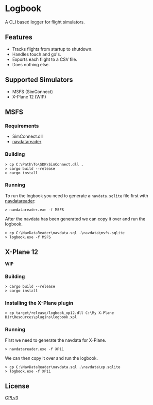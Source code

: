 # Logbook

A CLI based logger for flight simulators.

## Features

- Tracks flights from startup to shutdown.
- Handles touch and go's.
- Exports each flight to a CSV file.
- Does nothing else.

## Supported Simulators

- MSFS (SimConnect)
- X-Plane 12 (WIP)

## MSFS

### Requirements

- SimConnect.dll
- [navdatareader][1]

### Building

```
> cp C:\Path\To\SDK\SimConnect.dll .
> cargo build --release
> cargo install
```

### Running

To run the logbook you need to generate a `navdata.sqlite` file first with [navdatareader][1]:

```
> navdatareader.exe -f MSFS
```

After the navdata has been generated we can copy it over and run the logbook.

```
> cp C:\NavDataReader\navdata.sql .\navdata\msfs.sqlite
> logbook.exe -f MSFS
```

## X-Plane 12

**WIP**

### Building

```
> cargo build --release
> cargo install
```

### Installing the X-Plane plugin

```
> cp target/release/logbook_xp12.dll C:\My X-Plane Dir\Resources\plugins\logbook.xpl
```

### Running

First we need to generate the navdata for X-Plane.

```
> navdatareader.exe -f XP11
```

We can then copy it over and run the logbook.

```
> cp C:\NavDataReader\navdata.sql .\navdata\xp.sqlite
> logbook.exe -f XP11
```

## License

[GPLv3](LICENSE)

[1]: https://github.com/albar965/navdatareader
